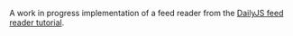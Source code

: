 A work in progress implementation of a feed reader from the [DailyJS feed reader tutorial](http://dailyjs.com/2013/04/11/angularjs-1/).